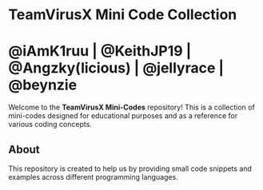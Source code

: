 # TeamVirusX Mini Code Collection
# @iAmK1ruu | @KeithJP19 | @Angzky(licious) | @jellyrace | @beynzie
Welcome to the **TeamVirusX Mini-Codes** repository! This is a collection of mini-codes designed for educational purposes and as a reference for various coding concepts.

## About
This repository is created to help us by providing small code snippets and examples across different programming languages.

